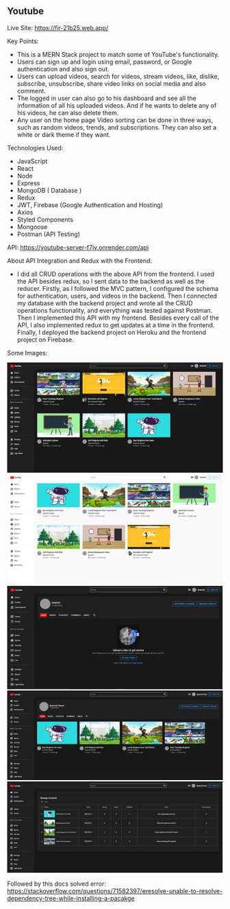 <h2>Youtube</h2>

Live Site: https://fir-21b25.web.app/

Key Points:

- This is a MERN Stack project to match some of YouTube's functionality.
- Users can sign up and login using email, password, or Google authentication and also sign out.
- Users can upload videos, search for videos, stream videos, like, dislike, subscribe, unsubscribe, share video links on social media and also comment.
- The logged in user can also go to his dashboard and see all the information of all his uploaded videos. And if he wants to delete any of his videos, he can also delete them.
- Any user on the home page Video sorting can be done in three ways, such as random videos, trends, and subscriptions. They can also set a white or dark theme if they want.

Technologies Used:

- JavaScript
- React
- Node
- Express
- MongoDB ( Database )
- Redux
- JWT, Firebase (Google Authentication and Hosting)
- Axios
- Styled Components
- Mongoose
- Postman (API Testing)

API: https://youtube-server-f7jy.onrender.com/api

About API Integration and Redux with the Frontend:

- I did all CRUD operations with the above API from the frontend. I used the API besides redux, so I sent data to the backend as well as the reducer. Firstly, as I followed the MVC pattern, I configured the schema for authentication, users, and videos in the backend. Then I connected my database with the backend project and wrote all the CRUD operations functionality, and everything was tested against Postman. Then I implemented this API with my frontend. Besides every call of the API, I also implemented redux to get updates at a time in the frontend. Finally, I deployed the backend project on Heroku and the frontend project on Firebase.

Some Images:

<img src="./images/YouTube.png"/>
<img src="./images/YouTube (1).png"/>
<img src="./images/1.PNG"/>
<img src="./images/2.PNG"/>
<img src="./images/3.PNG"/>


Followed by this docs solved error: https://stackoverflow.com/questions/71582397/eresolve-unable-to-resolve-dependency-tree-while-installing-a-pacakge
